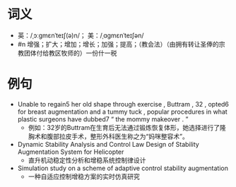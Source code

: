 # 词义
- 英：/ˌɔːgmɛnˈteɪʃ(ə)n/； 美：/ˌɑgmɛnˈteɪʃən/
- #n 增强；扩大；增加；增长；加强；提高；（教会法）（由拥有转让圣俸的宗教团体付给教区牧师的）一份什一税
# 例句
- Unable to regain5 her old shape through exercise , Buttram , 32 , opted6 for breast augmentation and a tummy tuck , popular procedures in what plastic surgeons have dubbed7 “ the mommy makeover . ”
	- 例如：32岁的Buttram在生育后无法通过锻炼恢复体形，她选择进行了隆胸术和腹部拉皮手术，整形外科医生称之为“妈咪整容术”。
- Dynamic Stability Analysis and Control Law Design of Stability Augmentation System for Helicopter
	- 直升机动稳定性分析和增稳系统控制律设计
- Simulation study on a scheme of adaptive control stability augmentation
	- 一种自适应控制增稳方案的实时仿真研究
